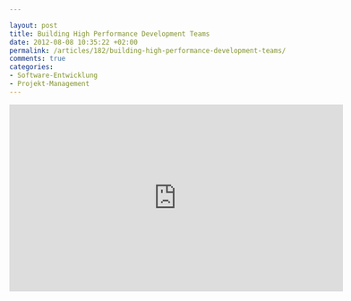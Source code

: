```yaml
---

layout: post
title: Building High Performance Development Teams
date: 2012-08-08 10:35:22 +02:00
permalink: /articles/182/building-high-performance-development-teams/
comments: true
categories: 
- Software-Entwicklung
- Projekt-Management
---
```


<iframe src="http://blip.tv/play/hbZ3gvC0GAI.html?p=1" width="596" height="334" frameborder="0" allowfullscreen>
</iframe>
<embed type="application/x-shockwave-flash" src="http://a.blip.tv/api.swf#hbZ3gvC0GAI" style="display:none">

